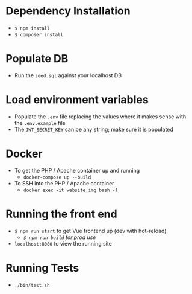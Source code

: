 # Dependency Installation
- `$ npm install`
- `$ composer install`
# Populate DB
- Run the `seed.sql` against your localhost DB
# Load environment variables
- Populate the `.env` file replacing the values where it makes sense with the `.env.example` file
- The `JWT_SECRET_KEY` can be any string; make sure it is populated
# Docker
- To get the PHP / Apache container up and running
  - `docker-compose up --build`
- To SSH into the PHP / Apache container
  - `docker exec -it website_img bash -l`
# Running the front end
- `$ npm run start` to get Vue frontend up (dev with hot-reload)
     - _`$ npm run build` for prod use_
- `localhost:8080` to view the running site
# Running Tests
- `./bin/test.sh`